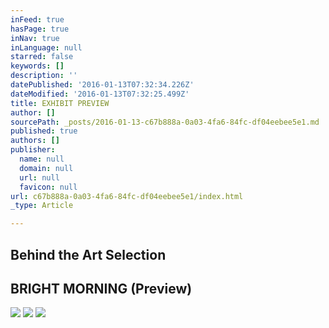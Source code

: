 ```yaml
---
inFeed: true
hasPage: true
inNav: true
inLanguage: null
starred: false
keywords: []
description: ''
datePublished: '2016-01-13T07:32:34.226Z'
dateModified: '2016-01-13T07:32:25.499Z'
title: EXHIBIT PREVIEW
author: []
sourcePath: _posts/2016-01-13-c67b888a-0a03-4fa6-84fc-df04eebee5e1.md
published: true
authors: []
publisher:
  name: null
  domain: null
  url: null
  favicon: null
url: c67b888a-0a03-4fa6-84fc-df04eebee5e1/index.html
_type: Article

---
```

## Behind the Art Selection

## **BRIGHT MORNING (Preview)**
![](https://the-grid-user-content.s3-us-west-2.amazonaws.com/a4bd95ea-7e29-4565-a3ca-6b722c0eef83.jpg)
![](https://the-grid-user-content.s3-us-west-2.amazonaws.com/136038cd-2df4-42b0-a1bd-bc87f34a65ba.jpg)
![](https://the-grid-user-content.s3-us-west-2.amazonaws.com/2689d54a-ce19-46f4-a0be-38706e07f587.jpg)